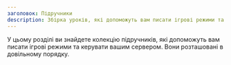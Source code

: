 ```yaml
---
заголовок: Підручники
description: Збірка уроків, які допоможуть вам писати ігрові режими та керувати вашим сервером.
---
```


У цьому розділі ви знайдете колекцію підручників, які допоможуть вам писати ігрові режими та керувати вашим сервером. Вони розташовані в довільному порядку.


